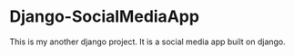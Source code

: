 # Django-SocialMediaApp
This is my another django project. It is a social media app built on django.
